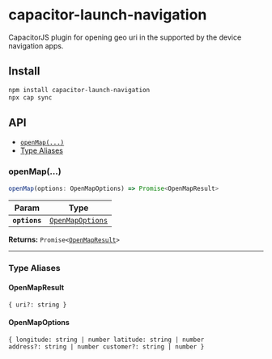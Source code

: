 # capacitor-launch-navigation

CapacitorJS plugin for opening geo uri in the supported by the device navigation apps.

## Install

```bash
npm install capacitor-launch-navigation
npx cap sync
```

## API

<docgen-index>

- [`openMap(...)`](#openmap)
- [Type Aliases](#type-aliases)

</docgen-index>

<docgen-api>
<!--Update the source file JSDoc comments and rerun docgen to update the docs below-->

### openMap(...)

```typescript
openMap(options: OpenMapOptions) => Promise<OpenMapResult>
```

| Param         | Type                                                      |
| ------------- | --------------------------------------------------------- |
| **`options`** | <code><a href="#openmapoptions">OpenMapOptions</a></code> |

**Returns:** <code>Promise&lt;<a href="#openmapresult">OpenMapResult</a>&gt;</code>

---

### Type Aliases

#### OpenMapResult

<code>{ uri?: string }</code>

#### OpenMapOptions

<code>{ longitude: string | number latitude: string | number address?: string | number customer?: string | number }</code>

</docgen-api>
